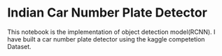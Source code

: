 # Indian Car Number Plate Detector
  This notebook is the implementation of object detection model(RCNN). I have built a car number plate detector using the kaggle competetion Dataset.
